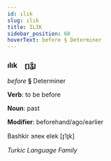 ```yaml
---
id: ılık
slug: ılık
title: ILIK
sidebar_position: 68
hoverText: before § Determiner
---
```


### ılık&emsp;<span kind="abugida">ɽȷʓ̑ȷ</span>

*before* **§** Determiner

**Verb**: to be before

**Noun**: past

**Modifier**: beforehand/ago/earlier

Bashkir элек elek [ɪ̞ˈlɪ̞k]

*Turkic Language Family*